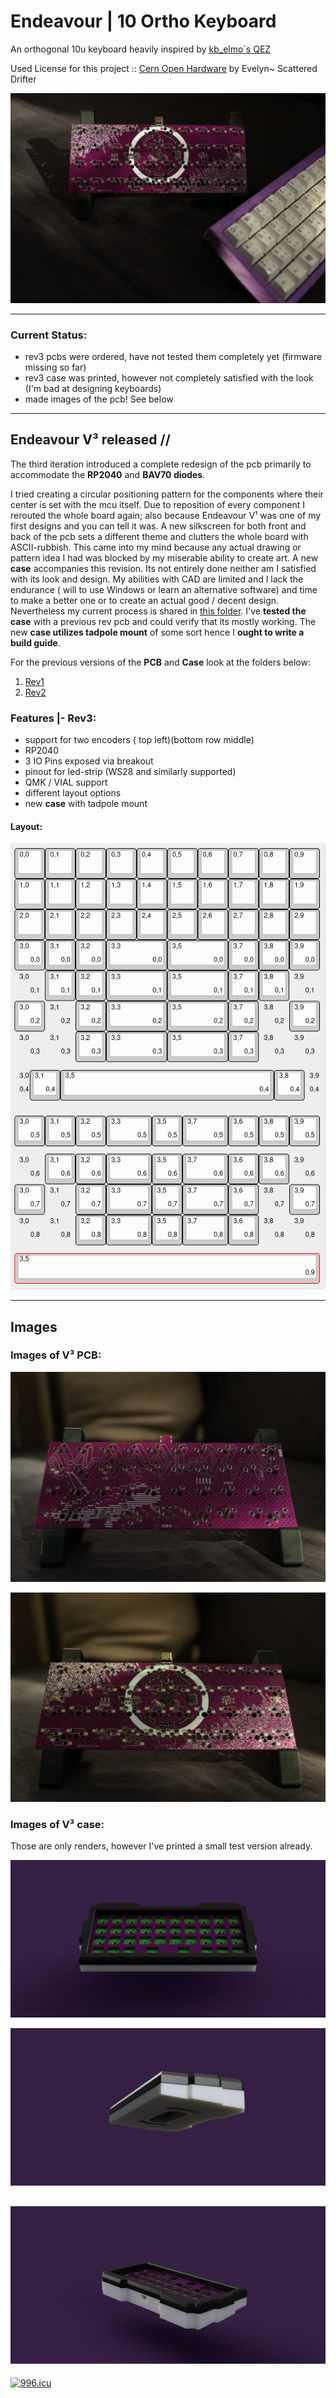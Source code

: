 # Endeavour | 10 Ortho Keyboard

An orthogonal  10u keyboard heavily inspired by [kb_elmo`s QEZ](https://github.com/kb-elmo/QEZ)

Used License for this project :: [Cern Open Hardware](/LICENSE)
by Evelyn~ Scattered Drifter 

![image of pcb with built keyboard](/rev3/images/endeavour_front_withkeeb.jpg)

---

### Current Status: 

- rev3 pcbs were ordered, have not tested them completely yet (firmware missing so far)
- rev3 case was printed, however not completely satisfied with the look (I'm bad at designing keyboards)
- made images of the pcb! See below

---

## Endeavour V³ released //
The third iteration introduced a complete redesign of the pcb primarily to accommodate the **RP2040** and **BAV70 diodes**.

 I tried creating a circular positioning pattern for the components where their center is set with the mcu itself. Due to reposition of every component I rerouted the whole board again; also because Endeavour V¹ was one of my first designs and you can tell it was. A new silkscreen for both front and back of the pcb sets a different theme and clutters the whole board with ASCII-rubbish. This came into my mind because any actual drawing or pattern idea I had was blocked by my miserable ability to create art.
A new **case** accompanies this revision. Its not entirely done neither am I satisfied with its look and design. My abilities with CAD are limited and I lack the endurance ( will to use Windows or learn an alternative software) and time to make a better one or to create an actual good / decent design. 
Nevertheless my current process is shared in [this folder](/rev3/3dp_case/).
I've **tested the case** with a previous rev pcb and could verify that its mostly working. 
The new **case utilizes tadpole mount** of some sort hence I **ought to write a build guide**. 

For the previous versions of the **PCB** and **Case** look at the folders below:

1. [Rev1](/rev1/rev1.md)
2. [Rev2](/rev2/rev2.md)

### Features |- Rev3:
- support for two encoders ( top left)(bottom row middle)
- RP2040 
- 3 IO Pins exposed via breakout 
- pinout for led-strip (WS28 and similarly supported)
- QMK / VIAL support
- different layout options
- new **case** with tadpole mount


#### Layout:

![Image of available layouts in third revision](/rev3/images/rev3_layout_options.png)

---

## Images 

### Images of V³ PCB:

![front image of pcb](/rev3/images/endeavour_pcb_front_2.jpg)

![back image of pcb](/rev3/images/endeavour_pcb_back_1.jpg)

### Images of V³ case:
Those are only renders, however I've printed a small test version already. 

![front image of keyboard case](/rev3/images/case_render_typingangle_front.png)

![image of keyboard with typing angle](/rev3/images/case_render_typingangle_bottom.png)

![image of keyboard from side](/rev3/images/case_render_typingangle_back.png)
---

<a href="https://996.icu"><img src="https://img.shields.io/badge/link-996.icu-red.svg" alt="996.icu" /></a>
